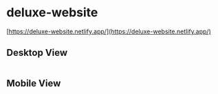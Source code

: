 # deluxe-website
[https://deluxe-website.netlify.app/](https://deluxe-website.netlify.app/)

<h2>Desktop View</h2>
<img src="" alt="">

<h2>Mobile View</h2>
<img src="" alt="">
